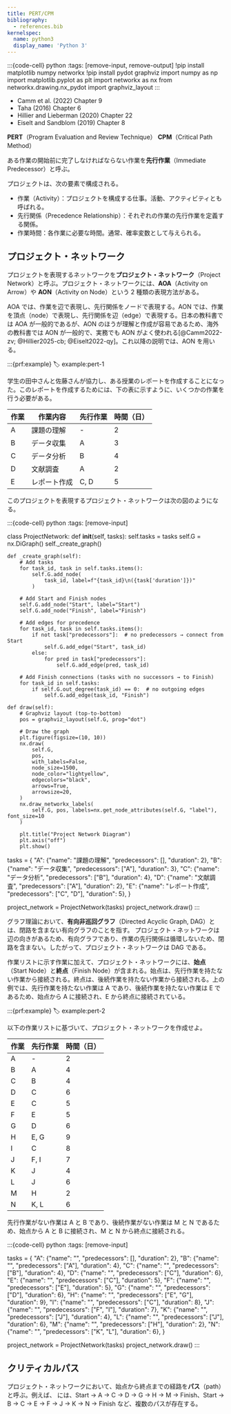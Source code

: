 ```yaml
---
title: PERT/CPM
bibliography:
  - references.bib
kernelspec:
  name: python3
  display_name: 'Python 3'
---
```


:::{code-cell} python
:tags: [remove-input, remove-output]
!pip install matplotlib numpy networkx
!pip install pydot graphviz
import numpy as np
import matplotlib.pyplot as plt
import networkx as nx
from networkx.drawing.nx_pydot import graphviz_layout
:::

- Camm et al. (2022) Chapter 9
- Taha (2016) Chapter 6
- Hillier and Lieberman (2020) Chapter 22
- Eiselt and Sandblom (2019) Chapter 8
  
**PERT**（Program Evaluation and Review Technique）
**CPM**（Critical Path Method）

ある作業の開始前に完了しなければならない作業を**先行作業**（Immediate Predecessor）と呼ぶ。

プロジェクトは、次の要素で構成される。

- 作業（Activity）：プロジェクトを構成する仕事。活動、アクティビティとも呼ばれる。
- 先行関係（Precedence Relationship）：それぞれの作業の先行作業を定義する関係。
- 作業時間：各作業に必要な時間。通常、確率変数として与えられる。

## プロジェクト・ネットワーク

プロジェクトを表現するネットワークを**プロジェクト・ネットワーク**（Project Network）と呼ぶ。プロジェクト・ネットワークには、**AOA**（Activity on Arrow）や **AON**（Activity on Node）という 2 種類の表現方法がある。

AOA では、作業を辺で表現し、先行関係をノードで表現する。AON では、作業を頂点（node）で表現し、先行関係を辺（edge）で表現する。日本の教科書では AOA が一般的であるが、AON のほうが理解と作成が容易であるため、海外の教科書では AON が一般的で、実務でも AON がよく使われる[@Camm2022-zv; @Hillier2025-cb; @Eiselt2022-qy]。これ以降の説明では、AON を用いる。

:::{prf:example}
:label: example:pert-1

学生の田中さんと佐藤さんが協力し、ある授業のレポートを作成することになった。このレポートを作成するためには、下の表に示すように、いくつかの作業を行う必要がある。

| 作業 | 作業内容     | 先行作業 | 時間（日） |
| ---- | ------------ | -------- | ---------- |
| A    | 課題の理解   | -        | 2          |
| B    | データ収集   | A        | 3          |
| C    | データ分析   | B        | 4          |
| D    | 文献調査     | A        | 2          |
| E    | レポート作成 | C, D     | 5          |

このプロジェクトを表現するプロジェクト・ネットワークは次の図のようになる。

:::{code-cell} python
:tags: [remove-input]

class ProjectNetwork:
    def __init__(self, tasks):
        self.tasks = tasks
        self.G = nx.DiGraph()
        self._create_graph()

    def _create_graph(self):
        # Add tasks
        for task_id, task in self.tasks.items():
            self.G.add_node(
                task_id, label=f"{task_id}\n({task['duration']})"
            )

        # Add Start and Finish nodes
        self.G.add_node("Start", label="Start")
        self.G.add_node("Finish", label="Finish")

        # Add edges for precedence
        for task_id, task in self.tasks.items():
            if not task["predecessors"]:  # no predecessors → connect from Start
                self.G.add_edge("Start", task_id)
            else:
                for pred in task["predecessors"]:
                    self.G.add_edge(pred, task_id)

        # Add Finish connections (tasks with no successors → to Finish)
        for task_id in self.tasks:
            if self.G.out_degree(task_id) == 0:  # no outgoing edges
                self.G.add_edge(task_id, "Finish")

    def draw(self):
        # Graphviz layout (top-to-bottom)
        pos = graphviz_layout(self.G, prog="dot")

        # Draw the graph
        plt.figure(figsize=(10, 10))
        nx.draw(
            self.G,
            pos,
            with_labels=False,
            node_size=1500,
            node_color="lightyellow",
            edgecolors="black",
            arrows=True,
            arrowsize=20,
        )
        nx.draw_networkx_labels(
            self.G, pos, labels=nx.get_node_attributes(self.G, "label"), font_size=10
        )

        plt.title("Project Network Diagram")
        plt.axis("off")
        plt.show()

tasks = {
    "A": {"name": "課題の理解", "predecessors": [], "duration": 2},
    "B": {"name": "データ収集", "predecessors": ["A"], "duration": 3},
    "C": {"name": "データ分析", "predecessors": ["B"], "duration": 4},
    "D": {"name": "文献調査", "predecessors": ["A"], "duration": 2},
    "E": {"name": "レポート作成", "predecessors": ["C", "D"], "duration": 5},
}

project_network = ProjectNetwork(tasks)
project_network.draw()
:::

グラフ理論において、**有向非巡回グラフ**（Directed Acyclic Graph, DAG）とは、閉路を含まない有向グラフのことを指す。
プロジェクト・ネットワークは辺の向きがあるため、有向グラフであり、作業の先行関係は循環しないため、閉路を含まない。したがって、プロジェクト・ネットワークは DAG である。

作業リストに示す作業に加えて、プロジェクト・ネットワークには、**始点**（Start Node）と**終点**（Finish Node）が含まれる。始点は、先行作業を持たない作業から接続される。終点は、後続作業を持たない作業から接続される。上の例では、先行作業を持たない作業は A であり、後続作業を持たない作業は E であるため、始点から A に接続され、E から終点に接続されている。

:::{prf:example}
:label: example:pert-2

以下の作業リストに基づいて、プロジェクト・ネットワークを作成せよ。

| 作業 | 先行作業 | 時間（日） |
| ---- | -------- | ---------- |
| A    | -        | 2          |
| B    | A        | 4          |
| C    | B        | 4          |
| D    | C        | 6          |
| E    | C        | 5          |
| F    | E        | 5          |
| G    | D        | 6          |
| H    | E, G     | 9          |
| I    | C        | 8          |
| J    | F, I     | 7          |
| K    | J        | 4          |
| L    | J        | 6          |
| M    | H        | 2          |
| N    | K, L     | 6          |

先行作業がない作業は A と B であり、後続作業がない作業は M と N であるため、始点から A と B に接続され、M と N から終点に接続される。

:::{code-cell} python
:tags: [remove-input]

tasks = {
    "A": {"name": "", "predecessors": [], "duration": 2},
    "B": {"name": "", "predecessors": ["A"], "duration": 4},
    "C": {"name": "", "predecessors": ["B"], "duration": 4},
    "D": {"name": "", "predecessors": ["C"], "duration": 6},
    "E": {"name": "", "predecessors": ["C"], "duration": 5},
    "F": {"name": "", "predecessors": ["E"], "duration": 5},
    "G": {"name": "", "predecessors": ["D"], "duration": 6},
    "H": {"name": "", "predecessors": ["E", "G"], "duration": 9},
    "I": {"name": "", "predecessors": ["C"], "duration": 8},
    "J": {"name": "", "predecessors": ["F", "I"], "duration": 7},
    "K": {"name": "", "predecessors": ["J"], "duration": 4},
    "L": {"name": "", "predecessors": ["J"], "duration": 6},
    "M": {"name": "", "predecessors": ["H"], "duration": 2},
    "N": {"name": "", "predecessors": ["K", "L"], "duration": 6},
}

project_network = ProjectNetwork(tasks)
project_network.draw()
:::

## クリティカルパス

プロジェクト・ネットワークにおいて、始点から終点までの経路を**パス**（path）と呼ぶ。例えば、[](#example:pert-2) には、Start → A → C → D → G → H → M → Finish、Start → B → C → E → F → J → K → N → Finish など、複数のパスが存在する。